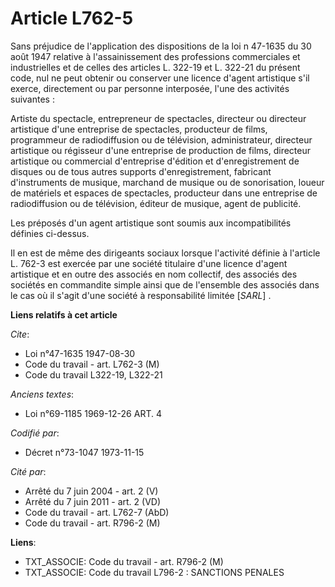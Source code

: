# Article L762-5

Sans préjudice de l'application des dispositions de la loi n  47-1635 du 30 août 1947 relative à l'assainissement des
professions commerciales et industrielles et de celles des articles L. 322-19 et L. 322-21 du présent code, nul ne peut
obtenir ou conserver une licence d'agent artistique s'il exerce, directement ou par personne interposée, l'une des activités
suivantes :

Artiste du spectacle, entrepreneur de spectacles, directeur ou directeur artistique d'une entreprise de spectacles,
producteur de films, programmeur de radiodiffusion ou de télévision, administrateur, directeur artistique ou régisseur d'une
entreprise de production de films, directeur artistique ou commercial d'entreprise d'édition et d'enregistrement de disques
ou de tous autres supports d'enregistrement, fabricant d'instruments de musique, marchand de musique ou de sonorisation,
loueur de matériels et espaces de spectacles, producteur dans une entreprise de radiodiffusion ou de télévision, éditeur de
musique, agent de publicité.

Les préposés d'un agent artistique sont soumis aux incompatibilités définies ci-dessus.

Il en est de même des dirigeants sociaux lorsque l'activité définie à l'article L. 762-3 est exercée par une société
titulaire d'une licence d'agent artistique et en outre des associés en nom collectif, des associés des sociétés en commandite
simple ainsi que de l'ensemble des associés dans le cas où il s'agit d'une société à responsabilité limitée [*SARL*] .

**Liens relatifs à cet article**

_Cite_:

  - Loi n°47-1635 1947-08-30
  - Code du travail - art. L762-3 (M)
  - Code du travail L322-19, L322-21

_Anciens textes_:

  - Loi n°69-1185 1969-12-26 ART. 4

_Codifié par_:

  - Décret n°73-1047 1973-11-15

_Cité par_:

  - Arrêté du 7 juin 2004 - art. 2 (V)
  - Arrêté du 7 juin 2011 - art. 2 (VD)
  - Code du travail - art. L762-7 (AbD)
  - Code du travail - art. R796-2 (M)

**Liens**:

  - TXT_ASSOCIE: Code du travail - art. R796-2 (M)
  - TXT_ASSOCIE: Code du travail L796-2 : SANCTIONS PENALES

